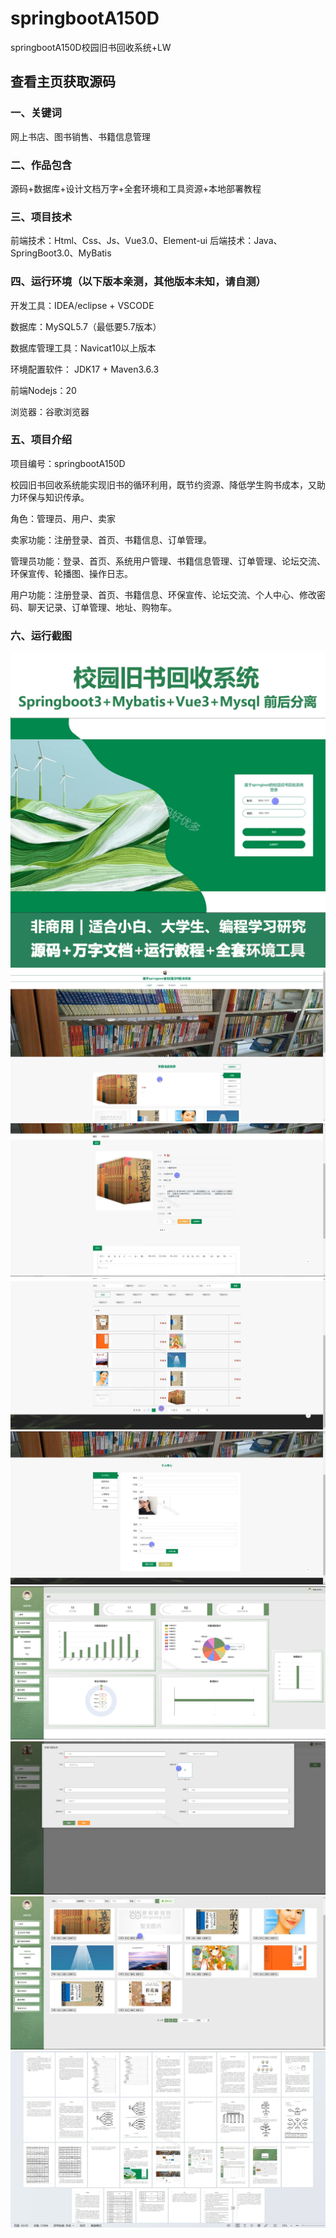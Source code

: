 # springbootA150D
springbootA150D校园旧书回收系统+LW
 
## 查看主页获取源码

### 一、关键词
网上书店、图书销售、书籍信息管理

### 二、作品包含
源码+数据库+设计文档万字+全套环境和工具资源+本地部署教程

### 三、项目技术
前端技术：Html、Css、Js、Vue3.0、Element-ui 
后端技术：Java、SpringBoot3.0、MyBatis

### 四、运行环境（以下版本亲测，其他版本未知，请自测）
开发工具：IDEA/eclipse  + VSCODE

数据库：MySQL5.7（最低要5.7版本）

数据库管理工具：Navicat10以上版本

环境配置软件： JDK17 + Maven3.6.3

前端Nodejs：20

浏览器：谷歌浏览器

### 五、项目介绍
项目编号：springbootA150D

校园旧书回收系统能实现旧书的循环利用，既节约资源、降低学生购书成本，又助力环保与知识传承。

角色：管理员、用户、卖家

卖家功能：注册登录、首页、书籍信息、订单管理。

管理员功能：登录、首页、系统用户管理、书籍信息管理、订单管理、论坛交流、环保宣传、轮播图、操作日志。

用户功能：注册登录、首页、书籍信息、环保宣传、论坛交流、个人中心、修改密码、聊天记录、订单管理、地址、购物车。

### 六、运行截图
![cover.png](./cover.png)
![1.png](./1.png)
![2.png](./2.png)
![3.png](./3.png)
![4.png](./4.png)
![5.png](./5.png)
![6.png](./6.png)
![7.png](./7.png)
![8.png](./8.png)
